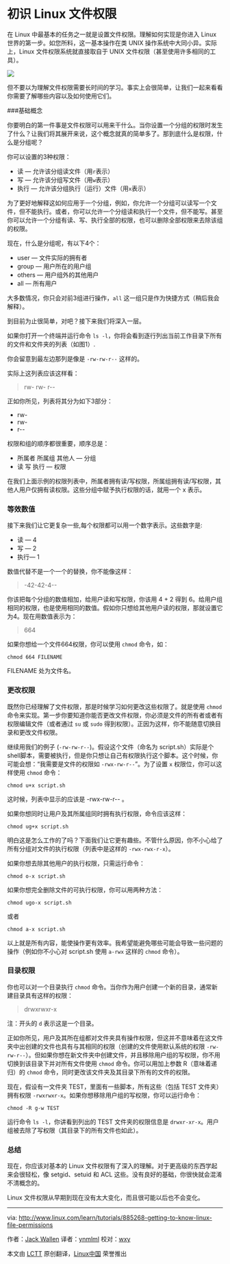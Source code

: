 初识 Linux 文件权限
================================================================================

在 Linux 中最基本的任务之一就是设置文件权限。理解如何实现是你进入 Linux 世界的第一步。如您所料，这一基本操作在类 UNIX 操作系统中大同小异。实际上，Linux 文件权限系统就直接取自于 UNIX 文件权限（甚至使用许多相同的工具）。

![](http://www.linux.com/images/stories/66866/files_a.png)

但不要以为理解文件权限需要长时间的学习。事实上会很简单，让我们一起来看看你需要了解哪些内容以及如何使用它们。

###基础概念

你要明白的第一件事是文件权限可以用来干什么。当你设置一个分组的权限时发生了什么？让我们将其展开来说，这个概念就真的简单多了。那到底什么是权限，什么是分组呢？

你可以设置的3种权限：

- 读 — 允许该分组读文件（用`r`表示）
- 写 — 允许该分组写文件（用`w`表示）
- 执行 — 允许该分组执行（运行）文件（用`x`表示）

为了更好地解释这如何应用于一个分组，例如，你允许一个分组可以读写一个文件，但不能执行。或者，你可以允许一个分组读和执行一个文件，但不能写。甚至你可以允许一个分组有读、写、执行全部的权限，也可以删除全部权限来去除该组的权限。

现在，什么是分组呢，有以下4个：

- user — 文件实际的拥有者
- group — 用户所在的用户组
- others — 用户组外的其他用户
- all — 所有用户

大多数情况，你只会对前3组进行操作，`all` 这一组只是作为快捷方式（稍后我会解释）。

到目前为止很简单，对吧？接下来我们将深入一层。

如果你打开一个终端并运行命令 `ls -l`，你将会看到逐行列出当前工作目录下所有的文件和文件夹的列表（如图1）.

你会留意到最左边那列是像是  `-rw-rw-r--` 这样的。

实际上这列表应该这样看：

> rw- rw- r--

正如你所见，列表将其分为如下3部分：

- rw-
- rw-
- r--

权限和组的顺序都很重要，顺序总是：

- 所属者 所属组 其他人 — 分组
- 读 写 执行 — 权限

在我们上面示例的权限列表中，所属者拥有读/写权限，所属组拥有读/写权限，其他人用户仅拥有读权限。这些分组中赋予执行权限的话，就用一个 x 表示。

### 等效数值

接下来我们让它更复杂一些,每个权限都可以用一个数字表示。这些数字是:

- 读 — 4
- 写 — 2
- 执行— 1

数值代替不是一个一个的替换，你不能像这样：

> -42-42-4--

你该把每个分组的数值相加，给用户读和写权限，你该用 4 + 2 得到 6。给用户组相同的权限，也是使用相同的数值。假如你只想给其他用户读的权限，那就设置它为4。现在用数值表示为：

> 664

如果你想给一个文件664权限，你可以使用 `chmod` 命令，如：

	chmod 664 FILENAME

FILENAME 处为文件名。

### 更改权限

既然你已经理解了文件权限，那是时候学习如何更改这些权限了。就是使用 `chmod` 命令来实现。第一步你要知道你能否更改文件权限，你必须是文件的所有者或者有权限编辑文件（或者通过 `su` 或 `sudo` 得到权限）。正因为这样，你不能随意切换目录和更改文件权限。

继续用我们的例子 (`-rw-rw-r--`)。假设这个文件（命名为 script.sh）实际是个shell脚本，需要被执行，但是你只想让自己有权限执行这个脚本。这个时候，你可能会想：“我需要是文件的权限如 `-rwx-rw-r--`”。为了设置 `x` 权限位，你可以这样使用 `chmod` 命令：

	chmod u+x script.sh

这时候，列表中显示的应该是 -rwx-rw-r-- 。

如果你想同时让用户及其所属组同时拥有执行权限，命令应该这样：

	chmod ug+x script.sh

明白这是怎么工作的了吗？下面我们让它更有趣些。不管什么原因，你不小心给了所有分组对文件的执行权限（列表中是这样的 `-rwx-rwx-r-x`）。

如果你想去除其他用户的执行权限，只需运行命令：

	chmod o-x script.sh

如果你想完全删除文件的可执行权限，你可以用两种方法：

	chmod ugo-x script.sh

或者

	chmod a-x script.sh

以上就是所有内容，能使操作更有效率。我希望能避免哪些可能会导致一些问题的操作（例如你不小心对 script.sh 使用 `a-rwx` 这样的 `chmod` 命令）。

### 目录权限

你也可以对一个目录执行 `chmod` 命令。当你作为用户创建一个新的目录，通常新建目录具有这样的权限：

> drwxrwxr-x

注：开头的 `d` 表示这是一个目录。

正如你所见，用户及其所在组都对文件夹具有操作权限，但这并不意味着在这文件夹中出创建的文件也具有与其相同的权限（创建的文件使用默认系统的权限 `-rw-rw-r--`）。但如果你想在新文件夹中创建文件，并且移除用户组的写权限，你不用切换到该目录下并对所有文件使用 `chmod` 命令。你可以用加上参数 R（意味着递归）的 `chmod` 命令，同时更改该文件夹及其目录下所有的文件的权限。

现在，假设有一文件夹 TEST，里面有一些脚本，所有这些（包括 TEST 文件夹）拥有权限 `-rwxrwxr-x`。如果你想移除用户组的写权限，你可以运行命令：

	chmod -R g-w TEST

运行命令 `ls -l`，你讲看到列出的 TEST 文件夹的权限信息是 `drwxr-xr-x`。用户组被去除了写权限（其目录下的所有文件也如此）。

### 总结

现在，你应该对基本的 Linux 文件权限有了深入的理解。对于更高级的东西学起来会很轻松，像 setgid、setuid 和 ACL 这些。没有良好的基础，你很快就会混淆不清概念的。

Linux 文件权限从早期到现在没有太大变化，而且很可能以后也不会变化。

------------------------------------------------------------------------------

via: http://www.linux.com/learn/tutorials/885268-getting-to-know-linux-file-permissions

作者：[Jack Wallen][a]
译者：[ynmlml](https://github.com/ynmlml)
校对：[wxy](https://github.com/wxy)

本文由 [LCTT](https://github.com/LCTT/TranslateProject) 原创翻译，[Linux中国](https://linux.cn/) 荣誉推出

[a]:http://www.linux.com/community/forums/person/93
